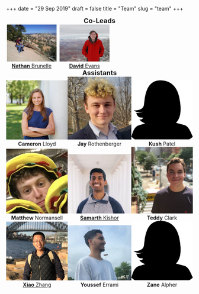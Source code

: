 +++
date = "29 Sep 2019"
draft = false
title = "Team"
slug = "team"
+++

<center>
<font size="+1"><b>Co-Leads</b></font>
</center>

<div style="display: table-row; width:75%;">

<div style="display: table-cell;width:48%">
<center>
<a href="https://www.cs.virginia.edu/~njb2b/"><img src="/images/nathan.jpg" height="100"></a><br>
<a href="https://www.cs.virginia.edu/~njb2b/"><b>Nathan</b> Brunelle</a>
</center>
</div>
<div style="display: table-cell;width:2%">
&nbsp;
</div>
<div style="display: table-cell;width:48%">
<center>
<a href="https://www.cs.virginia.edu/evans/"><img src="/images/dave-canyon.jpg" height="100"></a><br>
<a href="https://www.cs.virginia.edu/evans/"><b>David</b> Evans</a>
</center>
</div>

</div>
</div>

<center>
<font size="+1"><b>Assistants</b></font>
</center>

<section style="display: table;width: 100%">

<div style="display: table-row;">

<div class="crop" style="display: table-cell;width:33%">
<center>
<img src="/images/cam.jpg"><br>
<b>Cameron</b> Lloyd<br>
</center>
</div>

<div class="crop" style="display: table-cell;width:34%">
<center>
<img src="/images/jay.png"><br>
<b>Jay</b> Rothenberger<br>
</center>
</div>

<div class="crop" style="display: table-cell;width:34%">
<center>
<img src="/images/missing.png"><br>
<b>Kush</b> Patel
</center>
</div>

</div>

<div style="display: table-row;">

<div class="crop" style="display: table-cell;width:33%">
<center>
<img src="/images/matthew.jpg"><br>
<b>Matthew</b> Normansell
</center>
</div>

<div class="crop" style="display: table-cell;width:34%">
<center>
<img src="/images/samarth.jpg"><br>
<a href="https://samarthkishor.github.io/"><b>Samarth</b> Kishor</a>
</center>
</div>

<div class="crop" style="display: table-cell;width:33%">
<center>
<img src="/images/teddy.jpg"><br>
<b>Teddy</b> Clark
</center>
</div>
</div>

<div class="crop" style="display: table-row;">

<div style="display: table-cell;width:33%">
<center>
<img src="/images/xiao-2.jpg"><br>
<a href="https://people.virginia.edu/~xz7bc/"><b>Xiao</b> Zhang</a>
</center>
</div>

<div class="crop" style="display: table-cell;width:34%">
<center>
<img src="/images/youssef-3.jpg"><br>
<b>Youssef</b> Errami
</center>
</div>

<div class="crop" style="display: table-cell;width:33%">
<center>
<img src="/images/missing.png"><br>
<b>Zane</b> Alpher
</center>
</div>

</div>
</div>












